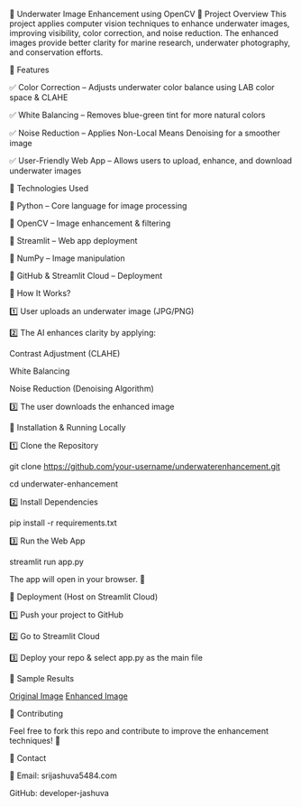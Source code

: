 🌊 Underwater Image Enhancement using OpenCV 🚀 Project Overview This project applies computer vision techniques to enhance underwater images, improving visibility, color correction, and noise reduction. The enhanced images provide better clarity for marine research, underwater photography, and conservation efforts.

📌 Features

  ✅ Color Correction – Adjusts underwater color balance using LAB color space & CLAHE

  ✅ White Balancing – Removes blue-green tint for more natural colors

  ✅ Noise Reduction – Applies Non-Local Means Denoising for a smoother image

  ✅ User-Friendly Web App – Allows users to upload, enhance, and download underwater images

📌 Technologies Used

🔹 Python – Core language for image processing

🔹 OpenCV – Image enhancement & filtering

🔹 Streamlit – Web app deployment

🔹 NumPy – Image manipulation

🔹 GitHub & Streamlit Cloud – Deployment

📌 How It Works?

1️⃣ User uploads an underwater image (JPG/PNG)

2️⃣ The AI enhances clarity by applying:

   Contrast Adjustment (CLAHE)

   White Balancing

   Noise Reduction (Denoising Algorithm)
   
3️⃣ The user downloads the enhanced image

📌 Installation & Running Locally

1️⃣ Clone the Repository

  git clone https://github.com/your-username/underwaterenhancement.git
  
  cd underwater-enhancement
  
2️⃣ Install Dependencies

  pip install -r requirements.txt
  
3️⃣ Run the Web App

  streamlit run app.py
  
The app will open in your browser. 🎯

📌 Deployment (Host on Streamlit Cloud)

1️⃣ Push your project to GitHub

2️⃣ Go to Streamlit Cloud

3️⃣ Deploy your repo & select app.py as the main file

📌 Sample Results

[Original Image](https://github.com/developer-jashuva/Underwater-Image-Enhancement-App/blob/main/underwaterSpec.jpg)  [Enhanced Image](https://github.com/developer-jashuva/Underwater-Image-Enhancement-App/blob/main/enhanced-underwater.jpg)

📌 Contributing

Feel free to fork this repo and contribute to improve the enhancement techniques! 🚀

📌 Contact

📧 Email: srijashuva5484.com 

GitHub: developer-jashuva

